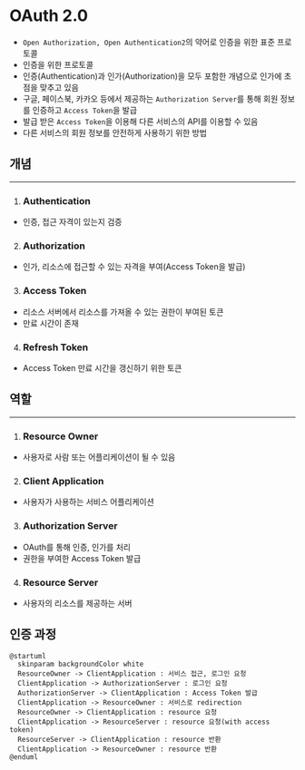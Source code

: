 # OAuth 2.0
- `Open Authorization, Open Authentication2`의 약어로 인증을 위한 표준 프로토콜
- 인증을 위한 프로토콜
- 인증(Authentication)과 인가(Authorization)을 모두 포함한 개념으로 인가에 초점을 맞추고 있음  
- 구글, 페이스북, 카카오 등에서 제공하는 `Authorization Server`를 통해 회원 정보를 인증하고 `Access Token`을 발급
- 발급 받은 `Access Token`을 이용해 다른 서비스의 API를 이용할 수 있음
- 다른 서비스의 회원 정보를 안전하게 사용하기 위한 방법

## 개념
-----------
1. ### Authentication
  - 인증, 접근 자격이 있는지 검증
2. ### Authorization
  - 인가, 리소스에 접근할 수 있는 자격을 부여(Access Token을 발급)
3. ### Access Token
  - 리소스 서버에서 리소스를 가져올 수 있는 권한이 부여된 토큰
  - 만료 시간이 존재
4. ### Refresh Token
  - Access Token 만료 시간을 갱신하기 위한 토큰

## 역할
------------
1. ### Resource Owner
  - 사용자로 사람 또는 어플리케이션이 될 수 있음
2. ### Client Application
  - 사용자가 사용하는 서비스 어플리케이션
3. ### Authorization Server
  - OAuth를 통해 인증, 인가를 처리
  - 권한을 부여한 Access Token 발급
4. ### Resource Server
  - 사용자의 리소스를 제공하는 서버


## 인증 과정
```plantuml
@startuml
  skinparam backgroundColor white
  ResourceOwner -> ClientApplication : 서비스 접근, 로그인 요청
  ClientApplication -> AuthorizationServer : 로그인 요청
  AuthorizationServer -> ClientApplication : Access Token 발급
  ClientApplication -> ResourceOwner : 서비스로 redirection
  ResourceOwner -> ClientApplication : resource 요청
  ClientApplication -> ResourceServer : resource 요청(with access token)
  ResourceServer -> ClientApplication : resource 반환
  ClientApplication -> ResourceOwner : resource 반환
@enduml

```
